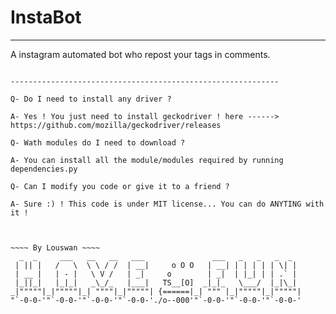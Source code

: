 # InstaBot
------------------------------------------------------------

A instagram automated bot who repost your tags in comments.

~~~ Mit License ~~~

------------------------------------------------------------

Q- Do I need to install any driver ?

A- Yes ! You just need to install geckodriver ! here ------> https://github.com/mozilla/geckodriver/releases

Q- Wath modules do I need to download ?

A- You can install all the module/modules required by running dependencies.py

Q- Can I modify you code or give it to a friend ?

A- Sure :) ! This code is under MIT license... You can do ANYTING with it !



~~~~ By Louswan ~~~~
  _  _     ___   __   __   ___               ___   _   _   _  _   
 | || |   /   \  \ \ / /  | __|     o O O   | __| | | | | | \| |  
 | __ |   | - |   \ V /   | _|     o        | _|  | |_| | | .` |  
 |_||_|   |_|_|   _\_/_   |___|   TS__[O]  _|_|_   \___/  |_|\_|  
_|"""""|_|"""""|_| """"|_|"""""| {======|_| """ |_|"""""|_|"""""| 
"`-0-0-'"`-0-0-'"`-0-0-'"`-0-0-'./o--000'"`-0-0-'"`-0-0-'"`-0-0-'
